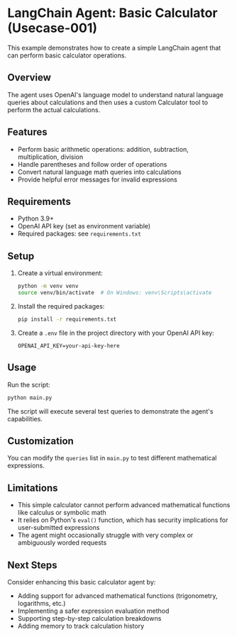 # LangChain Agent: Basic Calculator (Usecase-001)

This example demonstrates how to create a simple LangChain agent that can perform basic calculator operations.

## Overview

The agent uses OpenAI's language model to understand natural language queries about calculations and then uses a custom Calculator tool to perform the actual calculations.

## Features

- Perform basic arithmetic operations: addition, subtraction, multiplication, division
- Handle parentheses and follow order of operations
- Convert natural language math queries into calculations
- Provide helpful error messages for invalid expressions

## Requirements

- Python 3.9+
- OpenAI API key (set as environment variable)
- Required packages: see `requirements.txt`

## Setup

1. Create a virtual environment:
   ```bash
   python -m venv venv
   source venv/bin/activate  # On Windows: venv\Scripts\activate
   ```

2. Install the required packages:
   ```bash
   pip install -r requirements.txt
   ```

3. Create a `.env` file in the project directory with your OpenAI API key:
   ```
   OPENAI_API_KEY=your-api-key-here
   ```

## Usage

Run the script:
```bash
python main.py
```

The script will execute several test queries to demonstrate the agent's capabilities.

## Customization

You can modify the `queries` list in `main.py` to test different mathematical expressions.

## Limitations

- This simple calculator cannot perform advanced mathematical functions like calculus or symbolic math
- It relies on Python's `eval()` function, which has security implications for user-submitted expressions
- The agent might occasionally struggle with very complex or ambiguously worded requests

## Next Steps

Consider enhancing this basic calculator agent by:
- Adding support for advanced mathematical functions (trigonometry, logarithms, etc.)
- Implementing a safer expression evaluation method
- Supporting step-by-step calculation breakdowns
- Adding memory to track calculation history
